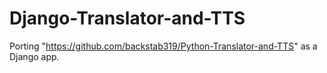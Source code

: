 # Django-Translator-and-TTS
Porting "https://github.com/backstab319/Python-Translator-and-TTS" as a Django app.
